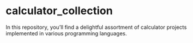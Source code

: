 # calculator_collection
In this repository, you’ll find a delightful assortment of calculator projects implemented in various programming languages.
